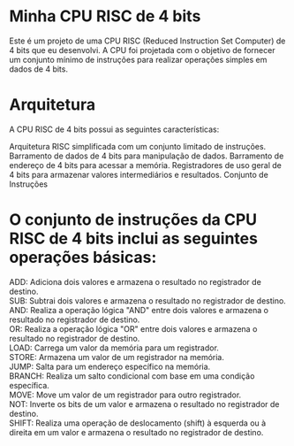 # Minha CPU RISC de 4 bits
Este é um projeto de uma CPU RISC (Reduced Instruction Set Computer) de 4 bits que eu desenvolvi. A CPU foi projetada com o objetivo de fornecer um conjunto mínimo de instruções para realizar operações simples em dados de 4 bits.

# Arquitetura
A CPU RISC de 4 bits possui as seguintes características:

Arquitetura RISC simplificada com um conjunto limitado de instruções.
Barramento de dados de 4 bits para manipulação de dados.
Barramento de endereço de 4 bits para acessar a memória.
Registradores de uso geral de 4 bits para armazenar valores intermediários e resultados.
Conjunto de Instruções
# O conjunto de instruções da CPU RISC de 4 bits inclui as seguintes operações básicas:

ADD: Adiciona dois valores e armazena o resultado no registrador de destino.  
SUB: Subtrai dois valores e armazena o resultado no registrador de destino.  
AND: Realiza a operação lógica "AND" entre dois valores e armazena o resultado no registrador de destino.  
OR: Realiza a operação lógica "OR" entre dois valores e armazena o resultado no registrador de destino.  
LOAD: Carrega um valor da memória para um registrador.  
STORE: Armazena um valor de um registrador na memória.  
JUMP: Salta para um endereço específico na memória.  
BRANCH: Realiza um salto condicional com base em uma condição específica.  
MOVE: Move um valor de um registrador para outro registrador.  
NOT: Inverte os bits de um valor e armazena o resultado no registrador de destino.  
SHIFT: Realiza uma operação de deslocamento (shift) à esquerda ou à direita em um valor e armazena o resultado no registrador de destino.  
